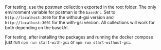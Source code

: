 For testing, use the postman collection exported in the root folder.
The only environment variable for postman is the `baseUrl`. Set to `http://localhost:3000` for the without-gsi version and `http://localhost:3001` for the with-gsi version. All collections will work for both depending on the baseUrl.

For testing, after installing the packages and running the docker compose just run `npm run start-with-gsi` or `npm run start-without-gsi`.
